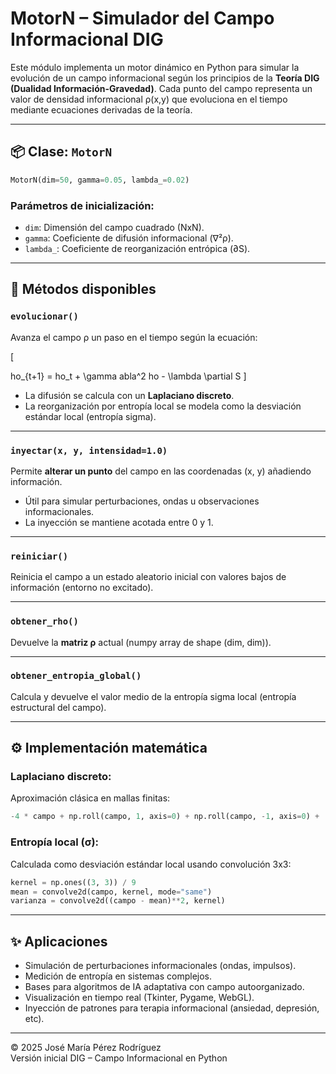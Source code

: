 
# MotorN – Simulador del Campo Informacional DIG

Este módulo implementa un motor dinámico en Python para simular la evolución de un campo informacional según los principios de la **Teoría DIG (Dualidad Información-Gravedad)**. Cada punto del campo representa un valor de densidad informacional ρ(x,y) que evoluciona en el tiempo mediante ecuaciones derivadas de la teoría.

---

## 📦 Clase: `MotorN`

```python
MotorN(dim=50, gamma=0.05, lambda_=0.02)
```

### Parámetros de inicialización:
- `dim`: Dimensión del campo cuadrado (NxN).
- `gamma`: Coeficiente de difusión informacional (∇²ρ).
- `lambda_`: Coeficiente de reorganización entrópica (∂S).

---

## 🔧 Métodos disponibles

### `evolucionar()`
Avanza el campo ρ un paso en el tiempo según la ecuación:

\[
ho_{t+1} = ho_t + \gamma 
abla^2 ho - \lambda \partial S
\]

- La difusión se calcula con un **Laplaciano discreto**.
- La reorganización por entropía local se modela como la desviación estándar local (entropía sigma).

---

### `inyectar(x, y, intensidad=1.0)`
Permite **alterar un punto** del campo en las coordenadas (x, y) añadiendo información.

- Útil para simular perturbaciones, ondas u observaciones informacionales.
- La inyección se mantiene acotada entre 0 y 1.

---

### `reiniciar()`
Reinicia el campo a un estado aleatorio inicial con valores bajos de información (entorno no excitado).

---

### `obtener_rho()`
Devuelve la **matriz ρ** actual (numpy array de shape (dim, dim)).

---

### `obtener_entropia_global()`
Calcula y devuelve el valor medio de la entropía sigma local (entropía estructural del campo).

---

## ⚙️ Implementación matemática

### Laplaciano discreto:
Aproximación clásica en mallas finitas:

```python
-4 * campo + np.roll(campo, 1, axis=0) + np.roll(campo, -1, axis=0) + ...
```

### Entropía local (σ):
Calculada como desviación estándar local usando convolución 3x3:

```python
kernel = np.ones((3, 3)) / 9
mean = convolve2d(campo, kernel, mode="same")
varianza = convolve2d((campo - mean)**2, kernel)
```

---

## ✨ Aplicaciones

- Simulación de perturbaciones informacionales (ondas, impulsos).
- Medición de entropía en sistemas complejos.
- Bases para algoritmos de IA adaptativa con campo autoorganizado.
- Visualización en tiempo real (Tkinter, Pygame, WebGL).
- Inyección de patrones para terapia informacional (ansiedad, depresión, etc).

---

© 2025 José María Pérez Rodríguez  
Versión inicial DIG – Campo Informacional en Python
